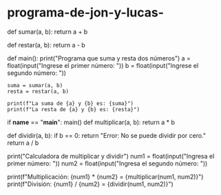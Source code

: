 # programa-de-jon-y-lucas-
def sumar(a, b):
    return a + b

def restar(a, b):
    return a - b

def main():
    print("Programa que suma y resta dos números")
    a = float(input("Ingrese el primer número: "))
    b = float(input("Ingrese el segundo número: "))

    suma = sumar(a, b)
    resta = restar(a, b)

    print(f"La suma de {a} y {b} es: {suma}")
    print(f"La resta de {a} y {b} es: {resta}")

if __name__ == "__main__":
    main()
    def multiplicar(a, b):
    return a * b

def dividir(a, b):
    if b == 0:
        return "Error: No se puede dividir por cero."
    return a / b

print("Calculadora de multiplicar y dividir")
num1 = float(input("Ingresa el primer número: "))
num2 = float(input("Ingresa el segundo número: "))

print(f"Multiplicación: {num1} * {num2} = {multiplicar(num1, num2)}")
print(f"División: {num1} / {num2} = {dividir(num1, num2)}")
